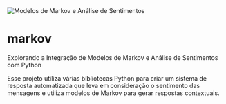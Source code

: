 <img src="https://media.licdn.com/dms/image/v2/D4D12AQH9uJNf3tRHyQ/article-cover_image-shrink_720_1280/article-cover_image-shrink_720_1280/0/1724287949309?e=1729728000&v=beta&t=6a_weYO1Gv-BCqin_747bCXjf797ij6oX22uZJ4E_4k" alt="Modelos de Markov e Análise de Sentimentos">

# markov
Explorando a Integração de Modelos de Markov e Análise de Sentimentos com Python

Esse projeto utiliza várias bibliotecas Python para criar um sistema de resposta automatizada que leva em consideração o sentimento das mensagens e utiliza modelos de Markov para gerar respostas contextuais.
